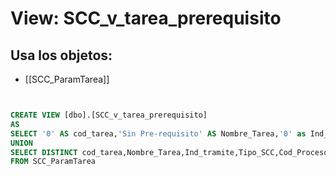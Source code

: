 # View: SCC_v_tarea_prerequisito

## Usa los objetos:
- [[SCC_ParamTarea]]

```sql


CREATE VIEW [dbo].[SCC_v_tarea_prerequisito]
AS
SELECT '0' AS cod_tarea,'Sin Pre-requisito' AS Nombre_Tarea,'0' as Ind_tramite, '0' AS Tipo_SCC,'0' as Cod_Proceso,'0' AS Cod_Area
UNION
SELECT DISTINCT cod_tarea,Nombre_Tarea,Ind_tramite,Tipo_SCC,Cod_Proceso,Cod_Area
FROM SCC_ParamTarea


```

